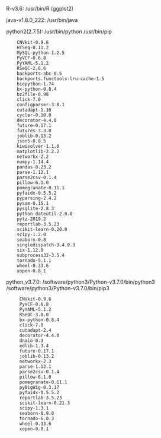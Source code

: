 R-v3.6: 
/usr/bin/R
(ggplot2)

java-v1.8.0_222:
/usr/bin/java

python2(2.7.5):
/usr/bin/python
/usr/bin/pip

        CNVkit-0.9.6 
        HTSeq-0.11.2 
        MySQL-python-1.2.5 
        PyVCF-0.6.8 
        PyYAML-5.1.2 
        RSeQC-2.6.6 
        backports-abc-0.5 
        backports.functools-lru-cache-1.5 
        biopython-1.74 
        bx-python-0.8.4 
        bz2file-0.98 
        click-7.0 
        configparser-3.8.1 
        cutadapt-1.16 
        cycler-0.10.0 
        decorator-4.4.0 
        future-0.17.1 
        futures-3.3.0 
        joblib-0.13.2 
        json5-0.8.5 
        kiwisolver-1.1.0 
        matplotlib-2.2.2 
        networkx-2.2 
        numpy-1.14.4 
        pandas-0.23.2 
        parse-1.12.1 
        parse2csv-0.1.4 
        pillow-6.1.0 
        pomegranate-0.11.1 
        pyfaidx-0.5.5.2 
        pyparsing-2.4.2 
        pysam-0.15.1 
        pysqlite-2.8.3 
        python-dateutil-2.8.0 
        pytz-2019.2 
        reportlab-3.5.23 
        scikit-learn-0.20.0 
        scipy-1.2.0 
        seaborn-0.8 
        singledispatch-3.4.0.3 
        six-1.12.0 
        subprocess32-3.5.4 
        tornado-5.1.1 
        wheel-0.33.6 
        xopen-0.8.1

python_v3.7.0:
/software/python3/Python-v3.7.0/bin/python3
/software/python3/Python-v3.7.0/bin/pip3

         CNVkit-0.9.6 
         PyVCF-0.6.8 
         PyYAML-5.1.2 
         RSeQC-3.0.0 
         bx-python-0.8.4 
         click-7.0 
         cutadapt-2.4 
         decorator-4.4.0 
         dnaio-0.3 
         edlib-1.3.4 
         future-0.17.1 
         joblib-0.13.2 
         networkx-2.3 
         parse-1.12.1 
         parse2csv-0.1.4 
         pillow-6.1.0 
         pomegranate-0.11.1 
         pyBigWig-0.3.17 
         pyfaidx-0.5.5.2 
         reportlab-3.5.23 
         scikit-learn-0.21.3 
         scipy-1.3.1 
         seaborn-0.9.0 
         tornado-6.0.3 
         wheel-0.33.6 
         xopen-0.8.1



